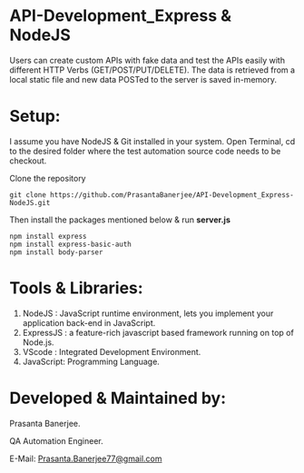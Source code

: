 # API-Development_Express & NodeJS

Users can create custom APIs with fake data and test the APIs easily with different HTTP Verbs (GET/POST/PUT/DELETE). 
The data is retrieved from a local static file and new data POSTed to the server is saved in-memory. 

Setup:
========
I assume you have NodeJS & Git installed in your system.
Open Terminal, cd to the desired folder where the test automation source code needs to be checkout.

Clone the repository
```
git clone https://github.com/PrasantaBanerjee/API-Development_Express-NodeJS.git
```
Then install the packages mentioned below & run **server.js**
```
npm install express
npm install express-basic-auth
npm install body-parser
```

Tools & Libraries:
====================
  1. NodeJS : JavaScript runtime environment, lets you implement your application back-end in JavaScript.
  2. ExpressJS : a feature-rich javascript based framework running on top of Node.js.
  3. VScode : Integrated Development Environment.
  4. JavaScript: Programming Language.

Developed & Maintained by:
============================
  Prasanta Banerjee.
  
  QA Automation Engineer.
  
  E-Mail: Prasanta.Banerjee77@gmail.com
  
